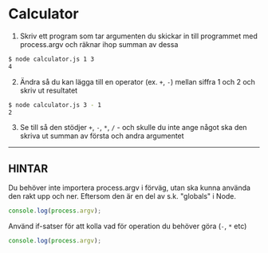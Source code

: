 # Calculator

1. Skriv ett program som tar argumenten du skickar in till programmet med process.argv och räknar ihop summan av dessa

```sh
$ node calculator.js 1 3
4
```

2. Ändra så du kan lägga till en operator (ex. `+`, `-`) mellan siffra 1 och 2 och skriv ut resultatet

```sh
$ node calculator.js 3 - 1
2
```

3. Se till så den stödjer `+`, `-`, `*`, `/` - och skulle du inte ange något ska den skriva ut summan av första och andra argumentet

----------------------------------------------------------------------
## HINTAR

Du behöver inte importera process.argv i förväg, utan ska kunna använda den rakt upp och ner. Eftersom den är en del av s.k. "globals" i Node.

```js
console.log(process.argv);
```

Använd if-satser för att kolla vad för operation du behöver göra (`-`, `*` etc)

```js
console.log(process.argv);
```